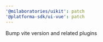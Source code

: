 ```yaml
---
'@milaboratories/uikit': patch
'@platforma-sdk/ui-vue': patch
---
```


Bump vite version and related plugins
